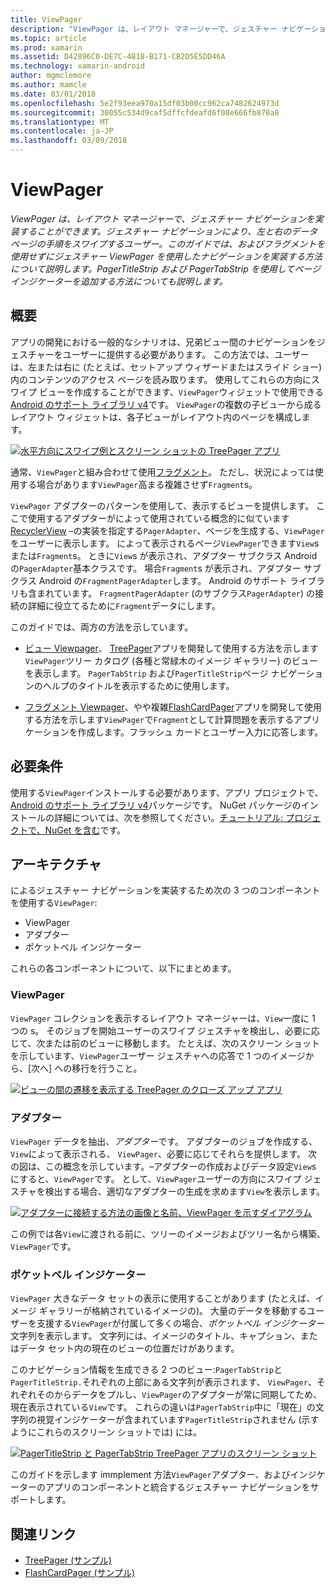 ```yaml
---
title: ViewPager
description: "ViewPager は、レイアウト マネージャーで、ジェスチャー ナビゲーションを実装することができます。 ジェスチャー ナビゲーションにより、左と右のデータ ページの手順をスワイプするユーザー。 このガイドでは、およびフラグメントを使用せずにジェスチャー ViewPager を使用したナビゲーションを実装する方法について説明します。 PagerTitleStrip および PagerTabStrip を使用してページ インジケーターを追加する方法についても説明します。"
ms.topic: article
ms.prod: xamarin
ms.assetid: D42896C0-DE7C-4818-B171-CB2D5E5DD46A
ms.technology: xamarin-android
author: mgmclemore
ms.author: mamcle
ms.date: 03/01/2018
ms.openlocfilehash: 5e2f93eea970a15df03b00cc962ca7482624973d
ms.sourcegitcommit: 30055c534d9caf5dffcfdeafd6f08e666fb870a8
ms.translationtype: MT
ms.contentlocale: ja-JP
ms.lasthandoff: 03/09/2018
---
```

# <a name="viewpager"></a>ViewPager

_ViewPager は、レイアウト マネージャーで、ジェスチャー ナビゲーションを実装することができます。ジェスチャー ナビゲーションにより、左と右のデータ ページの手順をスワイプするユーザー。このガイドでは、およびフラグメントを使用せずにジェスチャー ViewPager を使用したナビゲーションを実装する方法について説明します。PagerTitleStrip および PagerTabStrip を使用してページ インジケーターを追加する方法についても説明します。_

 
## <a name="overview"></a>概要

アプリの開発における一般的なシナリオは、兄弟ビュー間のナビゲーションをジェスチャーをユーザーに提供する必要があります。 この方法では、ユーザーは、左または右に (たとえば、セットアップ ウィザードまたはスライド ショー) 内のコンテンツのアクセス ページを読み取ります。 使用してこれらの方向にスワイプ ビューを作成することができます、`ViewPager`ウィジェットで使用できる[Android のサポート ライブラリ v4](https://www.nuget.org/packages/Xamarin.Android.Support.v4/)です。 `ViewPager`の複数の子ビューから成るレイアウト ウィジェットは、各子ビューがレイアウト内のページを構成します。 

[![水平方向にスワイプ例とスクリーン ショットの TreePager アプリ](images/01-intro-sml.png)](images/01-intro.png#lightbox)

通常、`ViewPager`と組み合わせて使用[フラグメント](https://developer.xamarin.com/guides/android/platform_features/fragments/)。 ただし、状況によっては使用する場合があります`ViewPager`高まる複雑させず`Fragment`s。

`ViewPager` アダプターのパターンを使用して、表示するビューを提供します。 ここで使用するアダプターがによって使用されている概念的に似ています[RecyclerView](~/android/user-interface/layouts/recycler-view/index.md) &ndash;の実装を指定する`PagerAdapter`、ページを生成する、`ViewPager`をユーザーに表示します。 によって表示されるページ`ViewPager`できます`View`s または`Fragment`s。 ときに`View`s が表示され、アダプター サブクラス Android の`PagerAdapter`基本クラスです。 場合`Fragment`s が表示され、アダプター サブクラス Android の`FragmentPagerAdapter`します。 Android のサポート ライブラリも含まれています。 `FragmentPagerAdapter` (のサブクラス`PagerAdapter`) の接続の詳細に役立てるために`Fragment`データにします。 

このガイドでは、両方の方法を示しています。 

-   [ビュー Viewpager](~/android/user-interface/controls/view-pager/viewpager-and-views.md)、 [TreePager](https://developer.xamarin.com/samples/monodroid/UserInterface/TreePager/)アプリを開発して使用する方法を示します`ViewPager`ツリー カタログ (各種と常緑木のイメージ ギャラリー) のビューを表示します。 
    `PagerTabStrip`  および`PagerTitleStrip`ページ ナビゲーションのヘルプのタイトルを表示するために使用します。

-   [フラグメント Viewpager](~/android/user-interface/controls/view-pager/viewpager-and-fragments.md)、やや複雑[FlashCardPager](https://developer.xamarin.com/samples/monodroid/UserInterface/TreePager/)アプリを開発して使用する方法を示します`ViewPager`で`Fragment`として計算問題を表示するアプリケーションを作成します。フラッシュ カードとユーザー入力に応答します。 


## <a name="requirements"></a>必要条件

使用する`ViewPager`インストールする必要があります、アプリ プロジェクトで、 [Android のサポート ライブラリ v4](https://www.nuget.org/packages/Xamarin.Android.Support.v4/)パッケージです。 NuGet パッケージのインストールの詳細については、次を参照してください。[チュートリアル: プロジェクトで、NuGet を含む](https://docs.microsoft.com/visualstudio/mac/nuget-walkthrough)です。 

 
## <a name="architecture"></a>アーキテクチャ

によるジェスチャー ナビゲーションを実装するため次の 3 つのコンポーネントを使用する`ViewPager`:

-   ViewPager
-   アダプター
-   ポケットベル インジケーター

これらの各コンポーネントについて、以下にまとめます。



### <a name="viewpager"></a>ViewPager

`ViewPager` コレクションを表示するレイアウト マネージャーは、`View`一度に 1 つの s。 そのジョブを開始ユーザーのスワイプ ジェスチャを検出し、必要に応じて、次または前のビューに移動します。 たとえば、次のスクリーン ショットを示しています、`ViewPager`ユーザー ジェスチャへの応答で 1 つのイメージから、[次へ] への移行を行うこと。 

[![ビューの間の遷移を表示する TreePager のクローズ アップ アプリ](images/02-transition-sml.png)](images/02-transition.png#lightbox)


### <a name="adapter"></a>アダプター

`ViewPager` データを抽出、*アダプター*です。 アダプターのジョブを作成する、`View`によって表示される、 `ViewPager`、必要に応じてそれらを提供します。 次の図は、この概念を示しています。&ndash;アダプターの作成およびデータ設定`View`s にすると、`ViewPager`です。 として、`ViewPager`ユーザーの方向にスワイプ ジェスチャを検出する場合、適切なアダプターの生成を求めます`View`を表示します。 

[![アダプターに接続する方法の画像と名前、ViewPager を示すダイアグラム](images/03-adapter-sml.png)](images/03-adapter.png#lightbox)

この例では各`View`に渡される前に、ツリーのイメージおよびツリー名から構築、`ViewPager`です。 



### <a name="pager-indicator"></a>ポケットベル インジケーター

`ViewPager` 大きなデータ セットの表示に使用することがあります (たとえば、イメージ ギャラリーが格納されているイメージの)。 大量のデータを移動するユーザーを支援する`ViewPager`が付属して多くの場合、*ポケットベル インジケーター*文字列を表示します。 文字列には、イメージのタイトル、キャプション、またはデータ セット内の現在のビューの位置だけがあります。 

このナビゲーション情報を生成できる 2 つのビュー:`PagerTabStrip`と`PagerTitleStrip.`それぞれの上部にある文字列が表示されます、 `ViewPager`、それぞれそのからデータをプルし、`ViewPager`のアダプターが常に同期してため、現在表示されている`View`です。 これらの違いは`PagerTabStrip`中に「現在」の文字列の視覚インジケーターが含まれています`PagerTitleStrip`されません (示すようにこれらのスクリーン ショットでは) には。 

[![PagerTitleStrip と PagerTabStrip TreePager アプリのスクリーン ショット](images/04-comparison-sml.png)](images/04-comparison.png#lightbox)

このガイドを示します immplement 方法`ViewPager`アダプター、およびインジケーターのアプリのコンポーネントと統合するジェスチャー ナビゲーションをサポートします。 



## <a name="related-links"></a>関連リンク

- [TreePager (サンプル)](https://developer.xamarin.com/samples/monodroid/UserInterface/TreePager)
- [FlashCardPager (サンプル)](https://developer.xamarin.com/samples/monodroid/UserInterface/FlashCardPager)

